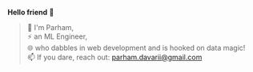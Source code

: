 **Hello friend** 👋  

> 🚀 I'm Parham,  
> ⚡ an ML Engineer,  
> 🌐 who dabbles in web development and is hooked on data magic!  
> 📫 If you dare, reach out: parham.davarii@gmail.com
